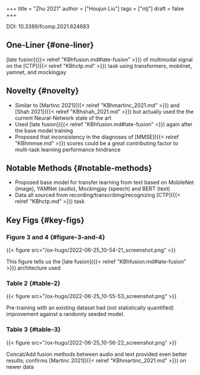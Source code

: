 +++
title = "Zhu 2021"
author = ["Houjun Liu"]
tags = ["ntj"]
draft = false
+++

DOI: 10.3389/fcomp.2021.624683


## One-Liner {#one-liner}

[late fusion]({{< relref "KBhfusion.md#late-fusion" >}}) of multimodal signal on the [CTP]({{< relref "KBhctp.md" >}}) task using transformers, mobilnet, yamnet, and mockingjay


## Novelty {#novelty}

-   Similar to  [Martinc 2021]({{< relref "KBhmartinc_2021.md" >}}) and [Shah 2021]({{< relref "KBhshah_2021.md" >}}) but actually used the the current Neural-Network state of the art
-   Used [late fusion]({{< relref "KBhfusion.md#late-fusion" >}}) again after the base model training
-   Proposed that inconsistency in the diagnoses of [MMSE]({{< relref "KBhmmse.md" >}}) scores could be a great contributing factor to multi-task learning performance hindrance


## Notable Methods {#notable-methods}

-   Proposed base model for transfer learning from text based on MobileNet (image), YAMNet (audio), Mockingjay (speech) and BERT (text)
-   Data all sourced from recording/transcribing/recognizing [CTP]({{< relref "KBhctp.md" >}}) task


## Key Figs {#key-figs}


### Figure 3 and 4 {#figure-3-and-4}

{{< figure src="/ox-hugo/2022-06-25_10-54-21_screenshot.png" >}}

This figure tells us the [late fusion]({{< relref "KBhfusion.md#late-fusion" >}}) architecture used


### Table 2 {#table-2}

{{< figure src="/ox-hugo/2022-06-25_10-55-53_screenshot.png" >}}

Pre-training with an existing dataset had (not statistically quantified) improvement against a randomly seeded model.


### Table 3 {#table-3}

{{< figure src="/ox-hugo/2022-06-25_10-56-22_screenshot.png" >}}

Concat/Add fusion methods between audio and text provided even better results; confirms [Martinc 2021]({{< relref "KBhmartinc_2021.md" >}}) on newer data